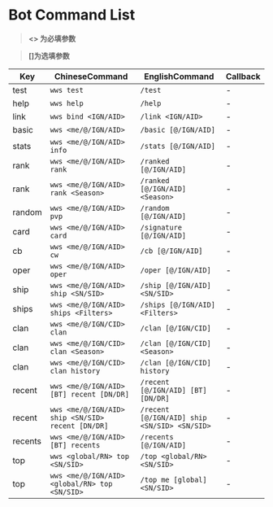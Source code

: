 # Bot Command List

> **<> 为必填参数**

> **[]为选填参数**

| Key     | ChineseCommand                                    | EnglishCommand                               | Callback |
| ------- | ------------------------------------------------- | -------------------------------------------- | -------- |
| test    | `wws test`                                        | `/test`                                      | -        |
| help    | `wws help`                                        | `/help`                                      | -        |
| link    | `wws bind <IGN/AID>`                              | `/link <IGN/AID>`                            | -        |
| basic   | `wws <me/@/IGN/AID>`                              | `/basic [@/IGN/AID]`                         | -        |
| stats   | `wws <me/@/IGN/AID> info`                         | `/stats [@/IGN/AID]`                         | -        |
| rank    | `wws <me/@/IGN/AID> rank`                         | `/ranked [@/IGN/AID]`                        | -        |
| rank    | `wws <me/@/IGN/AID> rank <Season>`                | `/ranked [@/IGN/AID] <Season>`               | -        |
| random  | `wws <me/@/IGN/AID> pvp`                          | `/random [@/IGN/AID]`                        | -        |
| card    | `wws <me/@/IGN/AID> card`                         | `/signature [@/IGN/AID]`                     | -        |
| cb      | `wws <me/@/IGN/AID> cw`                           | `/cb [@/IGN/AID]`                            | -        |
| oper    | `wws <me/@/IGN/AID> oper`                         | `/oper [@/IGN/AID]`                          | -        |
| ship    | `wws <me/@/IGN/AID> ship <SN/SID>`                | `/ship [@/IGN/AID] <SN/SID>`                 | -        |
| ships   | `wws <me/@/IGN/AID> ships <Filters>`              | `/ships [@/IGN/AID] <Filters>`               | -        |
| clan    | `wws <me/@/IGN/CID> clan`                         | `/clan [@/IGN/CID]`                          | -        |
| clan    | `wws <me/@/IGN/CID> clan <Season>`                | `/clan [@/IGN/CID] <Season>`                 | -        |
| clan    | `wws <me/@/IGN/CID> clan history`                 | `/clan [@/IGN/CID] history`                  | -        |
| recent  | `wws <me/@/IGN/AID> [BT] recent [DN/DR]`          | `/recent [@/IGN/AID] [BT] [DN/DR]`           | -        |
| recent  | `wws <me/@/IGN/AID> ship <SN/SID> recent [DN/DR]` | `/recent [@/IGN/AID] ship <SN/SID> <SN/SID>` | -        |
| recents | `wws <me/@/IGN/AID> [BT] recents`                 | `/recents [@/IGN/AID]`                       | -        |
| top     | `wws <global/RN> top <SN/SID>`                    | `/top <global/RN> <SN/SID>`                  | -        |
| top     | `wws <me/@/IGN/AID> <global/RN> top <SN/SID>`     | `/top me [global] <SN/SID>`                  | -        |
